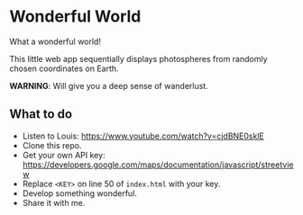 # Wonderful World

What a wonderful world!

This little web app sequentially displays photospheres from randomly chosen coordinates on Earth.

**WARNING**: Will give you a deep sense of wanderlust.

## What to do

- Listen to Louis: https://www.youtube.com/watch?v=cjdBNE0sklE
- Clone this repo.
- Get your own API key: https://developers.google.com/maps/documentation/javascript/streetview
- Replace `<KEY>` on line 50 of `index.html` with your key.
- Develop something wonderful.
- Share it with me.
